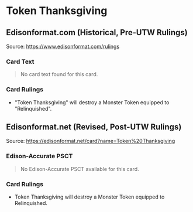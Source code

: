# Token Thanksgiving

## Edisonformat.com (Historical, Pre-UTW Rulings)

Source: https://www.edisonformat.com/rulings

### Card Text

> No card text found for this card.

### Card Rulings

*   "Token Thanksgiving" will destroy a Monster Token equipped to "Relinquished".

## Edisonformat.net (Revised, Post-UTW Rulings)

Source: https://edisonformat.net/card?name=Token%20Thanksgiving

### Edison-Accurate PSCT

> No Edison-Accurate PSCT available for this card.

### Card Rulings

*   Token Thanksgiving will destroy a Monster Token equipped to Relinquished.
            